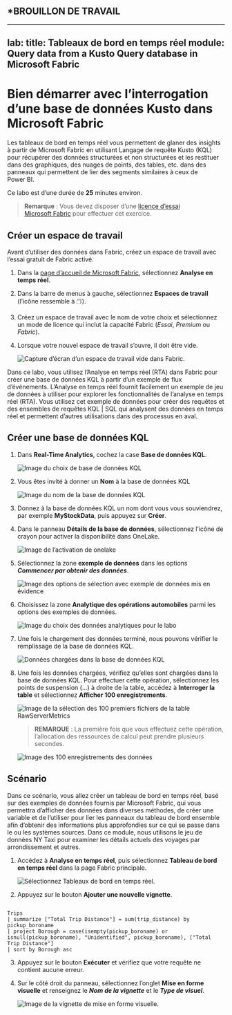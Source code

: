 
## ***BROUILLON DE TRAVAIL**
---
lab:
  title: Tableaux de bord en temps réel
  module: Query data from a Kusto Query database in Microsoft Fabric
---

# Bien démarrer avec l’interrogation d’une base de données Kusto dans Microsoft Fabric

Les tableaux de bord en temps réel vous permettent de glaner des insights à partir de Microsoft Fabric en utilisant Langage de requête Kusto (KQL) pour récupérer des données structurées et non structurées et les restituer dans des graphiques, des nuages de points, des tables, etc. dans des panneaux qui permettent de lier des segments similaires à ceux de Power BI. 

Ce labo est d’une durée de **25** minutes environ.

> **Remarque** : Vous devez disposer d’une [licence d’essai Microsoft Fabric](https://learn.microsoft.com/fabric/get-started/fabric-trial) pour effectuer cet exercice.

## Créer un espace de travail

Avant d’utiliser des données dans Fabric, créez un espace de travail avec l’essai gratuit de Fabric activé.

1. Dans la [page d’accueil de Microsoft Fabric](https://app.fabric.microsoft.com), sélectionnez **Analyse en temps réel**.
1. Dans la barre de menus à gauche, sélectionnez **Espaces de travail** (l’icône ressemble à &#128455;).
1. Créez un espace de travail avec le nom de votre choix et sélectionnez un mode de licence qui inclut la capacité Fabric (*Essai*, *Premium* ou *Fabric*).
1. Lorsque votre nouvel espace de travail s’ouvre, il doit être vide.

    ![Capture d’écran d’un espace de travail vide dans Fabric.](./Images/new-workspace.png)

Dans ce labo, vous utilisez l’Analyse en temps réel (RTA) dans Fabric pour créer une base de données KQL à partir d’un exemple de flux d’événements. L’Analyse en temps réel fournit facilement un exemple de jeu de données à utiliser pour explorer les fonctionnalités de l’analyse en temps réel (RTA). Vous utilisez cet exemple de données pour créer des requêtes et des ensembles de requêtes KQL | SQL qui analysent des données en temps réel et permettent d’autres utilisations dans des processus en aval.

## Créer une base de données KQL

1. Dans **Real-Time Analytics**, cochez la case **Base de données KQL**.

   ![Image du choix de base de données KQL](./Images/select-kqldatabase.png)

2. Vous êtes invité à donner un **Nom** à la base de données KQL

   ![Image du nom de la base de données KQL](./Images/name-kqldatabase.png)

3. Donnez à la base de données KQL un nom dont vous vous souviendrez, par exemple **MyStockData**, puis appuyez sur **Créer**.

4. Dans le panneau **Détails de la base de données**, sélectionnez l’icône de crayon pour activer la disponibilité dans OneLake.

   ![Image de l’activation de onelake](./Images/enable-onelake-availability.png)

5. Sélectionnez la zone **exemple de données** dans les options ***Commencer par obtenir des données***.
 
   ![Image des options de sélection avec exemple de données mis en évidence](./Images/load-sample-data.png)

6. Choisissez la zone **Analytique des opérations automobiles** parmi les options des exemples de données.

   ![Image du choix des données analytiques pour le labo](./Images/create-sample-data.png)

7. Une fois le chargement des données terminé, nous pouvons vérifier le remplissage de la base de données KQL.

   ![Données chargées dans la base de données KQL](./Images/choose-automotive-operations-analytics.png)

7. Une fois les données chargées, vérifiez qu’elles sont chargées dans la base de données KQL. Pour effectuer cette opération, sélectionnez les points de suspension (...) à droite de la table, accédez à **Interroger la table** et sélectionnez **Afficher 100 enregistrements**.

    ![Image de la sélection des 100 premiers fichiers de la table RawServerMetrics](./Images/rawservermetrics-top-100.png)

   > **REMARQUE** : La première fois que vous effectuez cette opération, l’allocation des ressources de calcul peut prendre plusieurs secondes.

    ![Image des 100 enregistrements des données](./Images/explore-with-kql-take-100.png)


## Scénario
Dans ce scénario, vous allez créer un tableau de bord en temps réel, basé sur des exemples de données fournis par Microsoft Fabric, qui vous permettra d’afficher des données dans diverses méthodes, de créer une variable et de l’utiliser pour lier les panneaux du tableau de bord ensemble afin d’obtenir des informations plus approfondies sur ce qui se passe dans le ou les systèmes sources. Dans ce module, nous utilisons le jeu de données NY Taxi pour examiner les détails actuels des voyages par arrondissement et autres.

1. Accédez à **Analyse en temps réel**, puis sélectionnez **Tableau de bord en temps réel** dans la page Fabric principale.

    ![Sélectionnez Tableaux de bord en temps réel.](./Images/select-real-time-dashboard.png)

1. Appuyez sur le bouton **Ajouter une nouvelle vignette**.

```kusto

Trips
| summarize ["Total Trip Distance"] = sum(trip_distance) by pickup_boroname
| project Borough = case(isempty(pickup_boroname) or isnull(pickup_boroname), "Unidentified", pickup_boroname), ["Total Trip Distance"]
| sort by Borough asc 

```
3. Appuyez sur le bouton **Exécuter** et vérifiez que votre requête ne contient aucune erreur.
4. Sur le côté droit du panneau, sélectionnez l’onglet **Mise en forme visuelle** et renseignez le ***Nom de la vignette*** et le ***Type de visuel***.

   ![Image de la vignette de mise en forme visuelle.](./Images/visual-formatting-tile.png)

